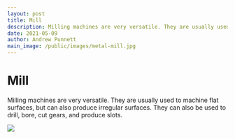 ```yaml
---
layout: post
title: Mill
description: Milling machines are very versatile. They are usually used to machine flat surfaces, but can also produce irregular surfaces. They can also be used to drill, bore, cut gears, and produce slots. 
date: 2021-05-09
author: Andrew Punnett
main_image: /public/images/metal-mill.jpg
---
```


# Mill

Milling machines are very versatile. 
They are usually used to machine flat surfaces, but can also produce irregular surfaces. 
They can also be used to drill, bore, cut gears, and produce slots. 

![](/public/images/metal-mill.jpg)
